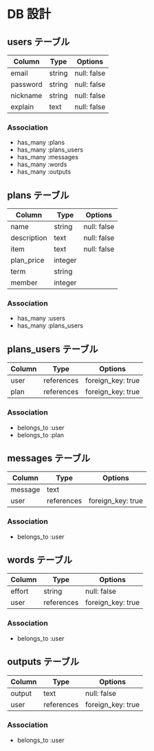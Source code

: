 # DB 設計


## users テーブル

| Column             | Type                | Options           |
|--------------------|---------------------|-------------------|
| email              | string              | null: false       |
| password           | string              | null: false       |
| nickname           | string              | null: false       |
| explain            | text                | null: false       |

### Association

- has_many :plans
- has_many :plans_users
- has_many :messages
- has_many :words
- has_many :outputs


## plans テーブル

| Column                   | Type       | Options           |
|--------------------------|------------|-------------------|
| name                     | string     | null: false       |
| description              | text       | null: false       |
| item                     | text       | null: false       |
| plan_price               | integer    |                   |
| term                     | string     |                   |
| member                   | integer    |                   |

### Association

- has_many :users
- has_many :plans_users

## plans_users テーブル

| Column                  | Type       | Options            |
|-------------------------|------------|--------------------|
| user                    | references | foreign_key: true  |
| plan                    | references | foreign_key: true  |

### Association

- belongs_to :user 
- belongs_to :plan

## messages テーブル

| Column                  | Type       | Options            |
|-------------------------|------------|--------------------|
| message                 | text       |                    |
| user                    | references | foreign_key: true  |

### Association 

- belongs_to :user

## words テーブル

| Column                  | Type       | Options            |
|-------------------------|------------|--------------------|
| effort                  | string     | null:  false       |
| user                    | references | foreign_key: true  |


### Association 

- belongs_to :user

## outputs テーブル

| Column                  | Type       | Options            |
|-------------------------|------------|--------------------|
| output                  | text       | null:  false       |
| user                    | references | foreign_key: true  |


### Association 

- belongs_to :user